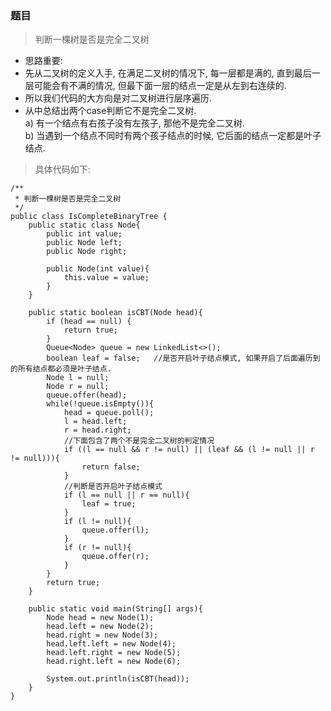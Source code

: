 ### 题目
> 判断一棵树是否是完全二叉树

- 思路重要:
- 先从二叉树的定义入手, 在满足二叉树的情况下, 每一层都是满的, 直到最后一层可能会有不满的情况, 但最下面一层的结点一定是从左到右连续的. 
- 所以我们代码的大方向是对二叉树进行层序遍历. 
- 从中总结出两个case判断它不是完全二叉树.  
a) 有一个结点有右孩子没有左孩子, 那他不是完全二叉树.   
b) 当遇到一个结点不同时有两个孩子结点的时候, 它后面的结点一定都是叶子结点. 

> 具体代码如下:

```
/**
 * 判断一棵树是否是完全二叉树
 */
public class IsCompleteBinaryTree {
    public static class Node{
        public int value;
        public Node left;
        public Node right;

        public Node(int value){
            this.value = value;
        }
    }

    public static boolean isCBT(Node head){
        if (head == null) {
            return true;
        }
        Queue<Node> queue = new LinkedList<>();
        boolean leaf = false;   //是否开启叶子结点模式, 如果开启了后面遍历到的所有结点都必须是叶子结点. 
        Node l = null;
        Node r = null;
        queue.offer(head);
        while(!queue.isEmpty()){
            head = queue.poll();
            l = head.left;
            r = head.right;
            //下面包含了两个不是完全二叉树的判定情况
            if ((l == null && r != null) || (leaf && (l != null || r != null))){
                return false;
            }
            //判断是否开启叶子结点模式
            if (l == null || r == null){
                leaf = true;
            }
            if (l != null){
                queue.offer(l);
            }
            if (r != null){
                queue.offer(r);
            }
        }
        return true;
    }

    public static void main(String[] args){
        Node head = new Node(1);
        head.left = new Node(2);
        head.right = new Node(3);
        head.left.left = new Node(4);
        head.left.right = new Node(5);
        head.right.left = new Node(6);

        System.out.println(isCBT(head));
    }
}
```
